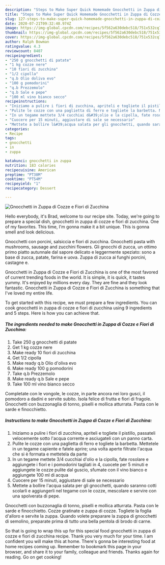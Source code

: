 ```yaml
---
description: "Steps to Make Super Quick Homemade Gnocchetti in Zuppa di Cozze e Fiori di Zucchina"
title: "Steps to Make Super Quick Homemade Gnocchetti in Zuppa di Cozze e Fiori di Zucchina"
slug: 127-steps-to-make-super-quick-homemade-gnocchetti-in-zuppa-di-cozze-e-fiori-di-zucchina
date: 2020-07-21T09:32:40.974Z
image: https://img-global.cpcdn.com/recipes/5f562a630debc518/751x532cq70/gnocchetti-in-zuppa-di-cozze-e-fiori-di-zucchina-recipe-main-photo.jpg
thumbnail: https://img-global.cpcdn.com/recipes/5f562a630debc518/751x532cq70/gnocchetti-in-zuppa-di-cozze-e-fiori-di-zucchina-recipe-main-photo.jpg
cover: https://img-global.cpcdn.com/recipes/5f562a630debc518/751x532cq70/gnocchetti-in-zuppa-di-cozze-e-fiori-di-zucchina-recipe-main-photo.jpg
author: Ralph Bowman
ratingvalue: 4.3
reviewcount: 8407
recipeingredient:
- "250 g gnocchetti di patate"
- "1 kg cozze nere"
- "10 fiori di zucchina"
- "1/2 cipolla"
- "q.b Olio doliva evo"
- "100 g pomodorini"
- "q.b Prezzemolo"
- "q.b Sale e pepe"
- "100 ml vino bianco secco"
recipeinstructions:
- "Iniziamo a pulire i fiori di zucchina, apriteli e togliete il pistillo, passateli velocemente sotto l&#39;acqua corrente e asciugateli con un panno carta."
- "Pulite le cozze con una paglietta di ferro e togliete la barbetta. Mettetele in un tegame capiente e fatele aprire; una volta aperte filtrate l&#39;acqua che si è formata e mettetela da parte"
- "In un tegame mettete 3/4 cucchiai d&#39;olio e la cipolla, fate rosolare e aggiungete i fiori e i pomodorini tagliati in 4, cuocete per 5 minuti e aggiungete le cozze pulite dal guscio, sfumate con il vino bianco e aggiungete 100 ml di acqua"
- "Cuocere per 15 minuti, aggiustare di sale se necessario"
- "Mettete a bollire l&#39;acqua salata per gli gnocchetti, quando saranno cotti scolarli e aggiungerli nel tegame con le cozze, mescolare e servire con una spolverata di pepe."
categories:
- Recipe
tags:
- gnocchetti
- in
- zuppa

katakunci: gnocchetti in zuppa 
nutrition: 183 calories
recipecuisine: American
preptime: "PT30M"
cooktime: "PT54M"
recipeyield: "1"
recipecategory: Dessert

---
```



![Gnocchetti in Zuppa di Cozze e Fiori di Zucchina](https://img-global.cpcdn.com/recipes/5f562a630debc518/751x532cq70/gnocchetti-in-zuppa-di-cozze-e-fiori-di-zucchina-recipe-main-photo.jpg)

Hello everybody, it's Brad, welcome to our recipe site. Today, we're going to prepare a special dish, gnocchetti in zuppa di cozze e fiori di zucchina. One of my favorites. This time, I'm gonna make it a bit unique. This is gonna smell and look delicious.

Gnocchetti con porcini, salsiccia e fiori di zucchina. Gnocchetti pasta with mushrooms, sausage and zucchini flowers. Gli gnocchi di zucca, un ottimo primo piatto autunnale dal sapore delicato e leggermente speziato: sono a base di zucca, patate, farina e uova. Zuppa di zucca ai funghi porcini, castagne e.

Gnocchetti in Zuppa di Cozze e Fiori di Zucchina is one of the most favored of current trending foods in the world. It is simple, it is quick, it tastes yummy. It's enjoyed by millions every day. They are fine and they look fantastic. Gnocchetti in Zuppa di Cozze e Fiori di Zucchina is something that I've loved my entire life.


To get started with this recipe, we must prepare a few ingredients. You can cook gnocchetti in zuppa di cozze e fiori di zucchina using 9 ingredients and 5 steps. Here is how you can achieve that.

<!--inarticleads1-->

##### The ingredients needed to make Gnocchetti in Zuppa di Cozze e Fiori di Zucchina:

1. Take 250 g gnocchetti di patate
1. Get 1 kg cozze nere
1. Make ready 10 fiori di zucchina
1. Get 1/2 cipolla
1. Make ready q.b Olio d&#39;oliva evo
1. Make ready 100 g pomodorini
1. Take q.b Prezzemolo
1. Make ready q.b Sale e pepe
1. Take 100 ml vino bianco secco


Completate con le vongole, le cozze, in parte ancora nei loro gusci, il pomodoro a dadini e servite subito. Isola felice di frutta e fiori di fragole. Gnocchetti con buzzonaglia di tonno, piselli e mollica atturrata. Pasta con le sarde e finocchietto. 

<!--inarticleads2-->

##### Instructions to make Gnocchetti in Zuppa di Cozze e Fiori di Zucchina:

1. Iniziamo a pulire i fiori di zucchina, apriteli e togliete il pistillo, passateli velocemente sotto l&#39;acqua corrente e asciugateli con un panno carta.
1. Pulite le cozze con una paglietta di ferro e togliete la barbetta. Mettetele in un tegame capiente e fatele aprire; una volta aperte filtrate l&#39;acqua che si è formata e mettetela da parte
1. In un tegame mettete 3/4 cucchiai d&#39;olio e la cipolla, fate rosolare e aggiungete i fiori e i pomodorini tagliati in 4, cuocete per 5 minuti e aggiungete le cozze pulite dal guscio, sfumate con il vino bianco e aggiungete 100 ml di acqua
1. Cuocere per 15 minuti, aggiustare di sale se necessario
1. Mettete a bollire l&#39;acqua salata per gli gnocchetti, quando saranno cotti scolarli e aggiungerli nel tegame con le cozze, mescolare e servire con una spolverata di pepe.


Gnocchetti con buzzonaglia di tonno, piselli e mollica atturrata. Pasta con le sarde e finocchietto. Cozze gratinate e zuppa di cozze. Togliete la foglia d&#39;alloro e servite la zuppa. Quando volete preparare la zuppa di gnocchetti di semolino, preparate prima di tutto una bella pentola di brodo di carne. 

So that is going to wrap this up for this special food gnocchetti in zuppa di cozze e fiori di zucchina recipe. Thank you very much for your time. I am confident you will make this at home. There's gonna be interesting food at home recipes coming up. Remember to bookmark this page in your browser, and share it to your family, colleague and friends. Thanks again for reading. Go on get cooking!
